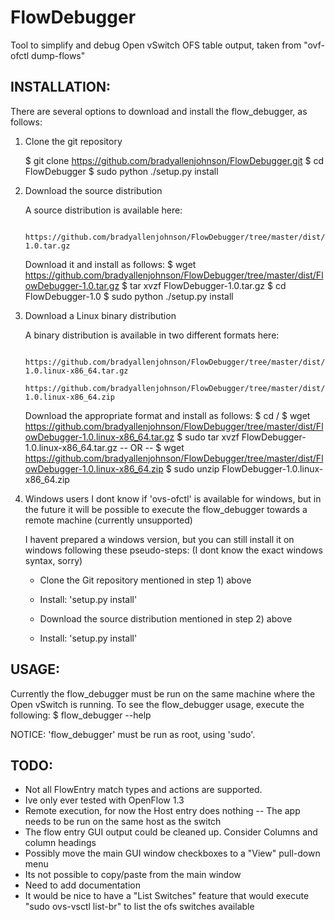 FlowDebugger
============

Tool to simplify and debug Open vSwitch OFS table output, taken from "ovf-ofctl dump-flows"

INSTALLATION:
-------------

There are several options to download and install the flow_debugger, as follows:

1) Clone the git repository

	$ git clone https://github.com/bradyallenjohnson/FlowDebugger.git
	$ cd FlowDebugger
	$ sudo python ./setup.py install

2) Download the source distribution

	A source distribution is available here:

		https://github.com/bradyallenjohnson/FlowDebugger/tree/master/dist/FlowDebugger-1.0.tar.gz

	Download it and install as follows:
	$ wget https://github.com/bradyallenjohnson/FlowDebugger/tree/master/dist/FlowDebugger-1.0.tar.gz
	$ tar xvzf FlowDebugger-1.0.tar.gz
	$ cd FlowDebugger-1.0
	$ sudo python ./setup.py install

3) Download a Linux binary distribution

	A binary distribution is available in two different formats here:

		https://github.com/bradyallenjohnson/FlowDebugger/tree/master/dist/FlowDebugger-1.0.linux-x86_64.tar.gz
		https://github.com/bradyallenjohnson/FlowDebugger/tree/master/dist/FlowDebugger-1.0.linux-x86_64.zip

	Download the appropriate format and install as follows:
	$ cd /
	$ wget https://github.com/bradyallenjohnson/FlowDebugger/tree/master/dist/FlowDebugger-1.0.linux-x86_64.tar.gz
	$ sudo tar xvzf FlowDebugger-1.0.linux-x86_64.tar.gz
		-- OR --
	$ wget https://github.com/bradyallenjohnson/FlowDebugger/tree/master/dist/FlowDebugger-1.0.linux-x86_64.zip
	$ sudo unzip FlowDebugger-1.0.linux-x86_64.zip

4) Windows users
	I dont know if 'ovs-ofctl' is available for windows, but in the future it will be possible to execute
	the flow_debugger towards a remote machine (currently unsupported)

	I havent prepared a windows version, but you can still install it on windows following these pseudo-steps:
	(I dont know the exact windows syntax, sorry)

	- Clone the Git repository mentioned in step 1) above
	- Install: 'setup.py install'

	- Download the source distribution mentioned in step 2) above
	- Install: 'setup.py install'

USAGE:
------
Currently the flow_debugger must be run on the same machine where the Open vSwitch is running.
To see the flow_debugger usage, execute the following:
$ flow_debugger --help

NOTICE: 'flow_debugger' must be run as root, using 'sudo'.



TODO:
-----

- Not all FlowEntry match types and actions are supported.
- Ive only ever tested with OpenFlow 1.3
- Remote execution, for now the Host entry does nothing
	-- The app needs to be run on the same host as the switch
- The flow entry GUI output could be cleaned up. Consider Columns and column headings
- Possibly move the main GUI window checkboxes to a "View" pull-down menu
- Its not possible to copy/paste from the main window
- Need to add documentation
- It would be nice to have a "List Switches" feature that would execute
  "sudo ovs-vsctl list-br" to list the ofs switches available
